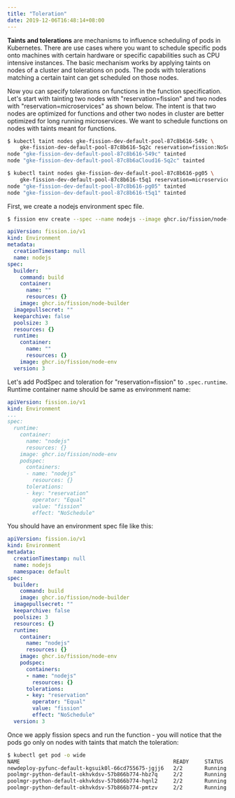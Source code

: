 ```yaml
---
title: "Toleration"
date: 2019-12-06T16:48:14+08:00
---
```


**Taints and tolerations** are mechanisms to influence scheduling of pods in Kubernetes.
There are use cases where you want to schedule specific pods onto machines with certain hardware or specific capabilities such as CPU intensive instances.
The basic mechanism works by applying taints on nodes of a cluster and tolerations on pods.
The pods with tolerations matching a certain taint can get scheduled on those nodes.

Now you can specify tolerations on functions in the function specification.
Let's start with tainting two nodes with "reservation=fission" and two nodes with "reservation=microservices" as shown below.
The intent is that two nodes are optimized for functions and other two nodes in cluster are better optimized for long running microservices.
We want to schedule functions on nodes with taints meant for functions.

```bash
$ kubectl taint nodes gke-fission-dev-default-pool-87c8b616-549c \
    gke-fission-dev-default-pool-87c8b616-5q2c reservation=fission:NoSchedule
node "gke-fission-dev-default-pool-87c8b616-549c" tainted
node "gke-fission-dev-default-pool-87c8b6aCloud16-5q2c" tainted

$ kubectl taint nodes gke-fission-dev-default-pool-87c8b616-pg05 \
    gke-fission-dev-default-pool-87c8b616-t5q1 reservation=microservices:NoSchedule
node "gke-fission-dev-default-pool-87c8b616-pg05" tainted
node "gke-fission-dev-default-pool-87c8b616-t5q1" tainted
```

First, we create a nodejs environment spec file.

```bash
$ fission env create --spec --name nodejs --image ghcr.io/fission/node-env --builder ghcr.io/fission/node-builder
```
```yaml
apiVersion: fission.io/v1
kind: Environment
metadata:
  creationTimestamp: null
  name: nodejs
spec:
  builder:
    command: build
    container:
      name: ""
      resources: {}
    image: ghcr.io/fission/node-builder
  imagepullsecret: ""
  keeparchive: false
  poolsize: 3
  resources: {}
  runtime:
    container:
      name: ""
      resources: {}
    image: ghcr.io/fission/node-env
  version: 3
```

Let's add PodSpec and toleration for "reservation=fission" to `.spec.runtime`. Runtime container name should be same as environment name:

```yaml
apiVersion: fission.io/v1
kind: Environment
...
spec:
  runtime:
    container:
      name: "nodejs"
      resources: {}
    image: ghcr.io/fission/node-env
    podspec:
      containers:
      - name: "nodejs"
        resources: {}
      tolerations:
      - key: "reservation"
        operator: "Equal"
        value: "fission"
        effect: "NoSchedule"
```

You should have an environment spec file like this:

```yaml
apiVersion: fission.io/v1
kind: Environment
metadata:
  creationTimestamp: null
  name: nodejs
  namespace: default
spec:
  builder:
    command: build
    image: ghcr.io/fission/node-builder
  imagepullsecret: ""
  keeparchive: false
  poolsize: 3
  resources: {}
  runtime:
    container:
      name: "nodejs"
      resources: {}
    image: ghcr.io/fission/node-env
    podspec:
      containers:
      - name: "nodejs"
        resources: {}
      tolerations:
      - key: "reservation"
        operator: "Equal"
        value: "fission"
        effect: "NoSchedule"
  version: 3
```

Once we apply fission specs and run the function - you will notice that the pods go only on nodes with taints that match the toleration:

```bash
$ kubectl get pod -o wide
NAME                                                 READY     STATUS    RESTARTS   AGE       IP             NODE
newdeploy-pyfunc-default-kgsuik0l-66cd755675-jgjj6   2/2       Running   0          51s       10.16.177.16   gke-fission-dev-default-pool-87c8b616-549c
poolmgr-python-default-okhvkdsv-57b866b774-hbz7q     2/2       Running   0          49s       10.16.176.34   gke-fission-dev-default-pool-87c8b616-5q2c
poolmgr-python-default-okhvkdsv-57b866b774-hqnl2     2/2       Running   0          49s       10.16.176.35   gke-fission-dev-default-pool-87c8b616-5q2c
poolmgr-python-default-okhvkdsv-57b866b774-pmtzv     2/2       Running   0          49s       10.16.177.17   gke-fission-dev-default-pool-87c8b616-549c
```
